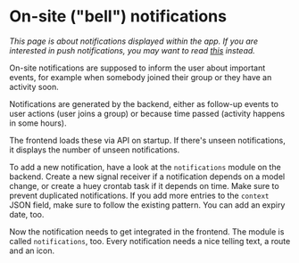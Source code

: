 <!-- 
SPDX-FileCopyrightText: 2016 Nick Sellen <hello@nicksellen.co.uk> 
SPDX-FileCopyrightText: 2016 Karrot

SPDX-License-Identifier: MIT

Karrot
-->


# On-site ("bell") notifications

*This page is about notifications displayed within the app. If you are interested in push notifications, you may want to read [this](https://docs.karrot.world/mobile.html) instead.*

On-site notifications are supposed to inform the user about important events, for example when somebody joined their group or they have an activity soon.

Notifications are generated by the backend, either as follow-up events to user actions (user joins a group) or because time passed (activity happens in some hours).

The frontend loads these via API on startup. If there's unseen notifications, it displays the number of unseen notifications.

To add a new notification, have a look at the `notifications` module on the backend. Create a new signal receiver if a notification depends on a model change, or create a huey crontab task if it depends on time. Make sure to prevent duplicated notifications. If you add more entries to the `context` JSON field, make sure to follow the existing pattern. You can add an expiry date, too.

Now the notification needs to get integrated in the frontend. The module is called `notifications`, too. Every notification needs a nice telling text, a route and an icon.
